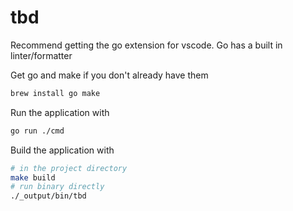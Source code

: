 # tbd

Recommend getting the go extension for vscode.
Go has a built in linter/formatter

Get go and make if you don't already have them

```bash
brew install go make
```

Run the application with

```bash
go run ./cmd
```

Build the application with

```bash
# in the project directory
make build
# run binary directly
./_output/bin/tbd
```
